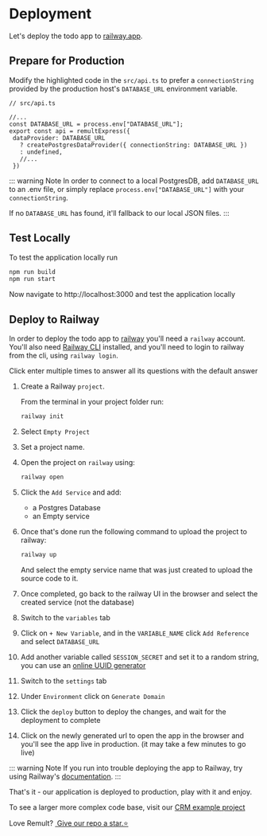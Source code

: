 # Deployment

Let's deploy the todo app to [railway.app](https://railway.app/).

## Prepare for Production

Modify the highlighted code in the `src/api.ts` to prefer a `connectionString` provided by the production host's `DATABASE_URL` environment variable.

```ts{4,6-8}
// src/api.ts

//...
const DATABASE_URL = process.env["DATABASE_URL"];
export const api = remultExpress({
 dataProvider: DATABASE_URL
   ? createPostgresDataProvider({ connectionString: DATABASE_URL })
   : undefined,
   //...
 })
```

::: warning Note
In order to connect to a local PostgresDB, add `DATABASE_URL` to an .env file, or simply replace `process.env["DATABASE_URL"]` with your `connectionString`.

If no `DATABASE_URL` has found, it'll fallback to our local JSON files.
:::

## Test Locally

To test the application locally run

```sh
npm run build
npm run start
```

Now navigate to http://localhost:3000 and test the application locally

## Deploy to Railway

In order to deploy the todo app to [railway](https://railway.app/) you'll need a `railway` account. You'll also need [Railway CLI](https://docs.railway.app/develop/cli#npm) installed, and you'll need to login to railway from the cli, using `railway login`.

Click enter multiple times to answer all its questions with the default answer

1. Create a Railway `project`.

   From the terminal in your project folder run:

   ```sh
   railway init
   ```

2. Select `Empty Project`
3. Set a project name.
4. Open the project on `railway` using:
   ```sh
   railway open
   ```
5. Click the `Add Service` and add:
   - a Postgres Database
   - an Empty service
6. Once that's done run the following command to upload the project to railway:
   ```sh
   railway up
   ```
   And select the empty service name that was just created to upload the source code to it.
7. Once completed, go back to the railway UI in the browser and select the created service (not the database)
8. Switch to the `variables` tab
9. Click on `+ New Variable`, and in the `VARIABLE_NAME` click `Add Reference` and select `DATABASE_URL`
10. Add another variable called `SESSION_SECRET` and set it to a random string, you can use an [online UUID generator](https://www.uuidgenerator.net/)
11. Switch to the `settings` tab
12. Under `Environment` click on `Generate Domain`
13. Click the `deploy` button to deploy the changes, and wait for the deployment to complete
14. Click on the newly generated url to open the app in the browser and you'll see the app live in production. (it may take a few minutes to go live)

::: warning Note
If you run into trouble deploying the app to Railway, try using Railway's [documentation](https://docs.railway.app/deploy/deployments).
:::

That's it - our application is deployed to production, play with it and enjoy.

To see a larger more complex code base, visit our [CRM example project](https://www.github.com/remult/crm-demo)

Love Remult?&nbsp;<a href="https://github.com/remult/remult" target="_blank" rel="noopener"> Give our repo a star.⭐</a>
